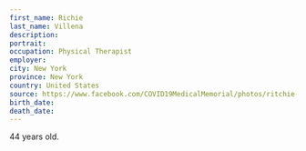 ```yaml
---
first_name: Richie
last_name: Villena
description: 
portrait: 
occupation: Physical Therapist
employer: 
city: New York
province: New York
country: United States
source: https://www.facebook.com/COVID19MedicalMemorial/photos/ritchie-villena-44-physical-therapist-at-nyc-healthcare-in-new-york-city-new-yor/124516979207538/
birth_date: 
death_date: 
---
```


44 years old.